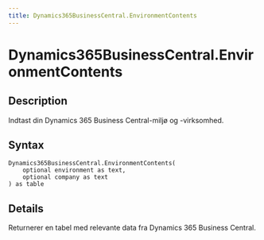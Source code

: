 ```yaml
---
title: Dynamics365BusinessCentral.EnvironmentContents
---
```


# Dynamics365BusinessCentral.EnvironmentContents


## Description

Indtast din Dynamics 365 Business Central-miljø og -virksomhed.


## Syntax

```powerquery
Dynamics365BusinessCentral.EnvironmentContents(
    optional environment as text,
    optional company as text
) as table
```


## Details

Returnerer en tabel med relevante data fra Dynamics 365 Business Central.


